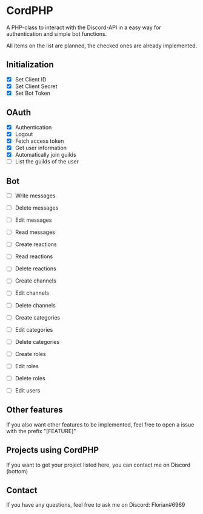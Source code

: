 # CordPHP
A PHP-class to interact with the Discord-API in a easy way for authentication and simple bot functions.

All items on the list are planned, the checked ones are already implemented.

## Initialization
- [x] Set Client ID
- [x] Set Client Secret
- [x] Set Bot Token

## OAuth
- [x] Authentication
- [x] Logout
- [x] Fetch access token
- [x] Get user information
- [x] Automatically join guilds
- [ ] List the guilds of the user

## Bot
- [ ] Write messages
- [ ] Delete messages
- [ ] Edit messages
- [ ] Read messages

- [ ] Create reactions
- [ ] Read reactions
- [ ] Delete reactions

- [ ] Create channels
- [ ] Edit channels
- [ ] Delete channels

- [ ] Create categories
- [ ] Edit categories
- [ ] Delete categories

- [ ] Create roles
- [ ] Edit roles
- [ ] Delete roles

- [ ] Edit users

## Other features
If you also want other features to be implemented, feel free to open a issue with the prefix "[FEATURE]"

## Projects using CordPHP
If you want to get your project listed here, you can contact me on Discord (bottom)

## Contact
If you have any questions, feel free to ask me on Discord: Florian#6969
